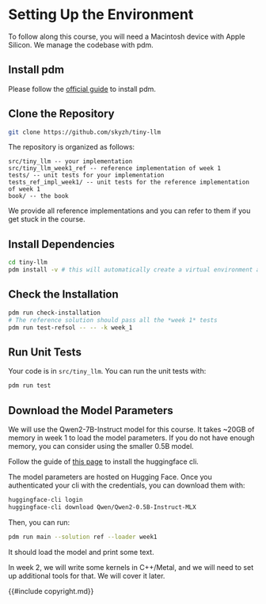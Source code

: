 # Setting Up the Environment

To follow along this course, you will need a Macintosh device with Apple Silicon. We manage the codebase with pdm.

## Install pdm

Please follow the [official guide](https://pdm-project.org/en/latest/) to install pdm.

## Clone the Repository

```bash
git clone https://github.com/skyzh/tiny-llm
```

The repository is organized as follows:

```
src/tiny_llm -- your implementation
src/tiny_llm_week1_ref -- reference implementation of week 1
tests/ -- unit tests for your implementation
tests_ref_impl_week1/ -- unit tests for the reference implementation of week 1
book/ -- the book
```

We provide all reference implementations and you can refer to them if you get stuck in the course.

## Install Dependencies

```bash
cd tiny-llm
pdm install -v # this will automatically create a virtual environment and install all dependencies
```

## Check the Installation

```bash
pdm run check-installation
# The reference solution should pass all the *week 1* tests
pdm run test-refsol -- -- -k week_1
```

## Run Unit Tests

Your code is in `src/tiny_llm`. You can run the unit tests with:

```bash
pdm run test
```

## Download the Model Parameters

We will use the Qwen2-7B-Instruct model for this course. It takes ~20GB of memory in week 1 to load the model parameters.
If you do not have enough memory, you can consider using the smaller 0.5B model.

Follow the guide of [this page](https://huggingface.co/docs/huggingface_hub/main/en/guides/cli) to install the huggingface
cli.

The model parameters are hosted on Hugging Face. Once you authenticated your cli with the credentials, you can download
them with:

```bash
huggingface-cli login
huggingface-cli download Qwen/Qwen2-0.5B-Instruct-MLX
```

Then, you can run:

```bash
pdm run main --solution ref --loader week1
```

It should load the model and print some text.

In week 2, we will write some kernels in C++/Metal, and we will need to set up additional tools for that. We will cover it later.

{{#include copyright.md}}
